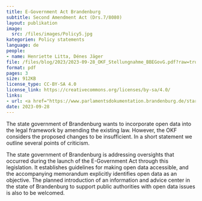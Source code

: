 ```yaml
---
title: E-Government Act Brandenburg
subtitle: Second Amendment Act (Drs.7/8080)
layout: publikation
image:
  src: /files/images/Policy5.jpg
kategorien: Policy statements
language: de
people:
- name: Henriette Litta, Dénes Jäger
file: /files/blog/2023/2023-09-28_OKF_Stellungnahme_BBEGovG.pdf?raw=true
format: pdf
pages: 3
size: 912KB
license_type: CC-BY-SA 4.0
license_link: https://creativecommons.org/licenses/by-sa/4.0/
links:
- url: <a href="https://www.parlamentsdokumentation.brandenburg.de/starweb/LBB/ELVIS/parladoku/w7/drs/ab_8000/8080.pdf" target="_blank">Open draft law</a>
date: 2023-09-28
---
```


The state government of Brandenburg wants to incorporate open data into the legal framework by amending the existing law. However, the OKF considers the proposed changes to be insufficient. In a short statement we outline several points of criticism.

The state government of Brandenburg is addressing oversights that occurred during the launch of the E-Government Act through this legislation. It establishes guidelines for making open data accessible, and the accompanying memorandum explicitly identifies open data as an objective. The planned introduction of an information and advice center in the state of Brandenburg to support public authorities with open data issues is also to be welcomed.
